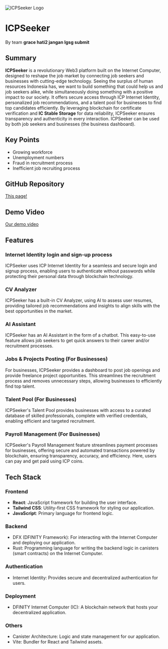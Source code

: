 ![ICPSeeker Logo](/src/icpseeker_frontend/public/logo2.svg)

# ICPSeeker
By team **grace hati2 jangan lgsg submit**

## Summary
**ICPSeeker** is a revolutionary Web3 platform built on the Internet Computer, designed to reshape the job market by connecting job seekers and businesses with cutting-edge technology. Seeing the surplus of human resources Indonesia has, we want to build something that could help us and job seekers alike, while simultaneously doing something with a positive impact to our society. It offers secure access through ICP Internet Identity, personalized job recommendations, and a talent pool for businesses to find top candidates efficiently. By leveraging blockchain for certificate verification and **IC Stable Storage** for data reliability, ICPSeeker ensures transparency and authenticity in every interaction. ICPSeeker can be used by both job seekers and businesses (the business dashboard).

## Key Points
- Growing workforce 
- Unemployment numbers
- Fraud in recruitment process
- Inefficient job recruiting process

## GitHub Repository
[This page!](https://github.com/gracekarinn/ICPSeeker)

## Demo Video
[Our demo video](https://youtu.be/6MZOzV7BdrQ)

## Features
### Internet Identity login and sign-up process
ICPSeeker uses ICP Internet Identity for a seamless and secure login and signup process, enabling users to authenticate without passwords while protecting their personal data through blockchain technology.

### CV Analyzer
ICPSeeker has a built-in CV Analyzer, using AI to assess user resumes, providing tailored job recommendations and insights to align skills with the best opportunities in the market.

### AI Assistant
ICPSeeker has an AI Assistant in the form of a chatbot. This easy-to-use feature allows job seekers to get quick answers to their career and/or recruitment processes.

### Jobs & Projects Posting (For Businesses)
For businesses, ICPSeeker provides a dashboard to post job openings and provide freelance project opportunities. This streamlines the recruitment process and removes unnecessary steps, allowing businesses to efficiently find top talent. 

### Talent Pool (For Businesses)
ICPSeeker's Talent Pool provides businesses with access to a curated database of skilled professionals, complete with verified credentials, enabling efficient and targeted recruitment.

### Payroll Management (For Businesses)
ICPSeeker's Payroll Management feature streamlines payment processes for businesses, offering secure and automated transactions powered by blockchain, ensuring transparency, accuracy, and efficiency. Here, users can pay and get paid using ICP coins.

## Tech Stack 
### Frontend
- **React**: JavaScript framework for building the user interface.
- **Tailwind CSS**: Utility-first CSS framework for styling our application.
- **JavaScript**: Primary language for frontend logic.

### Backend
- DFX (DFINITY Framework): For interacting with the Internet Computer and deploying our application.
- Rust: Programming language for writing the backend logic in canisters (smart contracts) on the Internet Computer.

### Authentication
- Internet Identity: Provides secure and decentralized authentication for users.

### Deployment
- DFINITY Internet Computer (IC): A blockchain network that hosts your decentralized application.

### Others
- Canister Architecture: Logic and state management for our application.
- Vite: Bundler for React and Tailwind assets.
